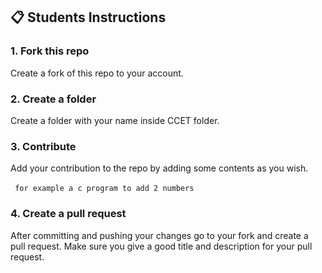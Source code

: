 ## 📋 Students Instructions 

### 1. Fork this repo

Create a fork of this repo to your account.


### 2. Create a folder

Create a folder with your name inside CCET folder.


### 3. Contribute

Add your contribution to the repo by adding some contents as you wish. </br> </br> ``` for example a c program to add 2 numbers```


### 4. Create a pull request

After committing and pushing your changes go to your fork and create a pull request. Make sure you give a good title and description for your pull request.
